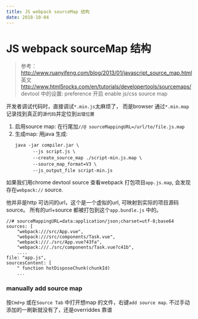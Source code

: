 ```yaml
---
title: JS webpack sourceMap 结构
date: 2018-10-04
---
```

# JS webpack sourceMap 结构
> 参考： http://www.ruanyifeng.com/blog/2013/01/javascript_source_map.html
英文	http://www.html5rocks.com/en/tutorials/developertools/sourcemaps/
> devtool 中的设置: preference 开启 enable js/css source map

开发者调试代码时，直接调试`*.min.js`太麻烦了， 而是browser 通过`*.min.map`记录找到真正的`源代码`并定位到`出错位置`

1. 启用source map: 在行尾加`//@ sourceMappingURL=/url/to/file.js.map`
2. 生成map: 用java 生成:
    ```
    java -jar compiler.jar \ 
    　　　　--js script.js \
    　　　　--create_source_map ./script-min.js.map \
    　　　　--source_map_format=V3 \
    　　　　--js_output_file script-min.js
    ```

如果我们用chrome devtool source 查看webpack 打包项目`app.js.map`, 会发现存在`webpack://` source.

他并非是http 可访问的url，这个是一个虚拟的url, 可映射到实际的项目源码source。 所有的url+source 都被打包到这个`app.bundle.js` 中的。

    //# sourceMappingURL=data:application/json;charset=utf-8;base64
    sources: [
        "webpack:///src/App.vue",
        "webpack:///src/components/Task.vue",
        "webpack:///./src/App.vue?43fa",
        "webpack:///./src/components/Task.vue?c41b",
        ....
    file: "app.js",
    sourcesContent: [
        " function hotDisposeChunk(chunkId) 
        ...

### manually add source map
按`Cmd+p` 或在`Source Tab` 中打开想map 的文件，右键`add source map`.
不过手动添加的一刷新就没有了，还是overriddes 靠谱
